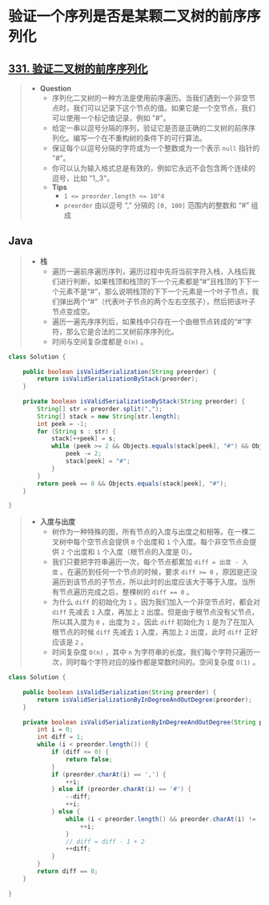 # 验证一个序列是否是某颗二叉树的前序序列化

## [331. 验证二叉树的前序序列化](https://leetcode.cn/problems/verify-preorder-serialization-of-a-binary-tree/)

> - **Question**
>   - 序列化二叉树的一种方法是使用前序遍历。当我们遇到一个非空节点时，我们可以记录下这个节点的值。如果它是一个空节点，我们可以使用一个标记值记录，例如 "#"。
>   - 给定一串以逗号分隔的序列，验证它是否是正确的二叉树的前序序列化。编写一个在不重构树的条件下的可行算法。
>   - 保证每个以逗号分隔的字符或为一个整数或为一个表示 `null` 指针的 "#"。
>   - 你可以认为输入格式总是有效的，例如它永远不会包含两个连续的逗号，比如 "1,,3"。
>   - **Tips**
>     - `1 <= preorder.length <= 10^4`
>     - `preorder` 由以逗号 “,” 分隔的 `[0, 100]` 范围内的整数和 “#” 组成

## Java

> - **栈**
>   - 遍历一遍前序遍历序列，遍历过程中先将当前字符入栈，入栈后我们进行判断，如果栈顶和栈顶的下一个元素都是“#”且栈顶的下下一个元素不是“#”，那么说明栈顶的下下一个元素是一个叶子节点，我们弹出两个“#”（代表叶子节点的两个左右空孩子），然后把该叶子节点变成空。
>   - 遍历一遍先序序列后，如果栈中只存在一个由根节点转成的“#”字符，那么它是合法的二叉树前序序列化。
>   - 时间与空间复杂度都是 `O(n)` 。

```java
class Solution {
    
    public boolean isValidSerialization(String preorder) {
        return isValidSerializationByStack(preorder);
    }
    
    private boolean isValidSerializationByStack(String preorder) {
        String[] str = preorder.split(",");
        String[] stack = new String[str.length];
        int peek = -1;
        for (String s : str) {
            stack[++peek] = s;
            while (peek >= 2 && Objects.equals(stack[peek], "#") && Objects.equals(stack[peek - 1], "#") && !Objects.equals(stack[peek - 2], "#")) {
                peek -= 2;
                stack[peek] = "#";
            }
        }
        return peek == 0 && Objects.equals(stack[peek], "#");
    }

}
```

> - **入度与出度**
>   - 树作为一种特殊的图，所有节点的入度与出度之和相等。在一棵二叉树中每个空节点会提供 `0` 个出度和 `1` 个入度。每个非空节点会提供 `2` 个出度和 `1` 个入度（根节点的入度是 0）。
>   - 我们只要把字符串遍历一次，每个节点都累加 `diff = 出度 - 入度` 。在遍历到任何一个节点的时候，要求 `diff >= 0` ，原因是还没遍历到该节点的子节点，所以此时的出度应该大于等于入度。当所有节点遍历完成之后，整棵树的 `diff == 0` 。
>   - 为什么 `diff` 的初始化为 `1` 。因为我们加入一个非空节点时，都会对 `diff` 先减去 `1` 入度，再加上 `2` 出度。但是由于根节点没有父节点，所以其入度为 `0` ，出度为 `2` 。因此 `diff` 初始化为 `1` 是为了在加入根节点的时候 `diff` 先减去 `1` 入度，再加上 `2` 出度，此时 `diff` 正好应该是 `2` 。
>   - 时间复杂度 `O(n)` ，其中 `n` 为字符串的长度。我们每个字符只遍历一次，同时每个字符对应的操作都是常数时间的。空间复杂度 `O(1)` 。

```java
class Solution {
    
    public boolean isValidSerialization(String preorder) {
        return isValidSerializationByInDegreeAndOutDegree(preorder);
    }
    
    private boolean isValidSerializationByInDegreeAndOutDegree(String preorder) {
        int i = 0;
        int diff = 1;
        while (i < preorder.length()) {
            if (diff <= 0) {
                return false;
            }
            if (preorder.charAt(i) == ',') {
                ++i;
            } else if (preorder.charAt(i) == '#') {
                --diff;
                ++i;
            } else {
                while (i < preorder.length() && preorder.charAt(i) != ',') {
                    ++i;
                }
                // diff = diff - 1 + 2
                ++diff;
            }
        }
        return diff == 0;
    }
    
}
```
